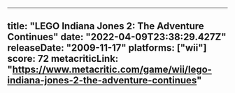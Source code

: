 
---
title: "LEGO Indiana Jones 2: The Adventure Continues"
date: "2022-04-09T23:38:29.427Z"
releaseDate: "2009-11-17"
platforms: ["wii"]
score: 72
metacriticLink: "https://www.metacritic.com/game/wii/lego-indiana-jones-2-the-adventure-continues"
---
